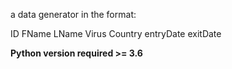 a data generator in the format:

ID FName LName Virus Country entryDate exitDate

**Python version required >= 3.6**
